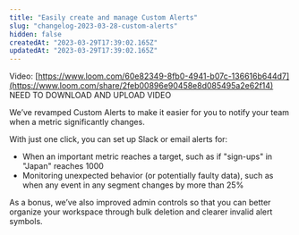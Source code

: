 ```yaml
---
title: "Easily create and manage Custom Alerts"
slug: "changelog-2023-03-28-custom-alerts"
hidden: false
createdAt: "2023-03-29T17:39:02.165Z"
updatedAt: "2023-03-29T17:39:02.165Z"
---
```


Video: [https://www.loom.com/60e82349-8fb0-4941-b07c-136616b644d7](https://www.loom.com/share/2feb00896e90458e8d085495a2e62f14) NEED TO DOWNLOAD AND UPLOAD VIDEO

We’ve revamped Custom Alerts to make it easier for you to notify your team when a metric significantly changes.

With just one click, you can set up Slack or email alerts for:

- When an important metric reaches a target, such as if "sign-ups" in "Japan" reaches 1000
- Monitoring unexpected behavior (or potentially faulty data), such as when any event in any segment changes by more than 25%

As a bonus, we’ve also improved admin controls so that you can better organize your workspace through bulk deletion and clearer invalid alert symbols.
